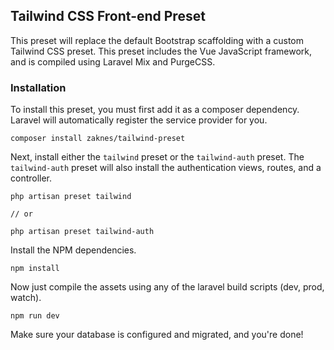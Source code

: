 ## Tailwind CSS Front-end Preset

This preset will replace the default Bootstrap scaffolding with a custom Tailwind CSS preset. This preset includes the Vue JavaScript framework, and is compiled using Laravel Mix and PurgeCSS.

### Installation

To install this preset, you must first add it as a composer dependency. Laravel will automatically register the service provider for you.

```
composer install zaknes/tailwind-preset
```

Next, install either the `tailwind` preset or the `tailwind-auth` preset. The `tailwind-auth` preset will also install the authentication views, routes, and a controller.

```
php artisan preset tailwind

// or

php artisan preset tailwind-auth
```

Install the NPM dependencies.

```
npm install
```

Now just compile the assets using any of the laravel build scripts (dev, prod, watch).

```
npm run dev
```

Make sure your database is configured and migrated, and you're done!
